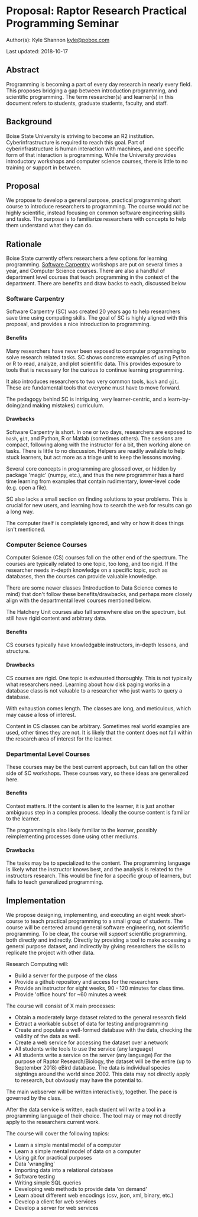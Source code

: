# Proposal: Raptor Research Practical Programming Seminar

Author(s): Kyle Shannon <kyle@pobox.com>

Last updated: 2018-10-17

## Abstract

Programming is becoming a part of every day research in nearly every field.
This proposes bridging a gap between introduction programming, and scientific
programming.  The term researcher(s) and learner(s) in this document refers to
students, graduate students, faculty, and staff.

## Background

Boise State University is striving to become an R2 institution.
Cyberinfrastructure is required to reach this goal.  Part of
cyberinfrastructure is human interaction with machines, and one specific form
of that interaction is programming.  While the University provides introductory
workshops and computer science courses, there is little to no training or
support in between.

## Proposal

We propose to develop a general purpose, practical programming short course to
introduce researchers to programming.  The course would _not_ be highly
scientific, instead focusing on common software engineering skills and tasks.
The purpose is to familiarize researchers with concepts to help them understand
what they can do.

## Rationale

Boise State currently offers researchers a few options for learning
programming.  [Software Carpentry](https://software-carpentry.org/) workshops
are put on several times a year, and Computer Science courses.  There
are also a handful of department level courses that teach programming in the
context of the department.  There are benefits and draw backs to each,
discussed below

### Software Carpentry

Software Carpentry (SC) was created 20 years ago to help researchers save time using
computing skills.  The goal of SC is highly aligned with this proposal, and
provides a nice introduction to programming.

#### Benefits
Many researchers have never been exposed to computer programming to solve
research related tasks.  SC shows concrete examples of using Python or R to
read, analyze, and plot scientific data.  This provides exposure to tools that
is necessary for the curious to continue learning programming.

It also introduces researchers to two very common tools, `bash` and `git`.
These are fundamental tools that everyone must have to move forward.

The pedagogy behind SC is intriguing, very learner-centric, and a
learn-by-doing(and making mistakes) curriculum.

#### Drawbacks
Software Carpentry is short.  In one or two days, researchers are exposed to
`bash`, `git`, and Python, R or Matlab (sometimes others).  The sessions are
compact, following along with the instructor for a bit, then working alone on
tasks.  There is little to no discussion.  Helpers are readily available to
help stuck learners, but act more as a triage unit to keep the lessons moving.

Several core concepts in programming are glossed over, or hidden by package
'magic' (numpy, etc.), and thus the new programmer has a hard time learning
from examples that contain rudimentary, lower-level code (e.g. open a file).

SC also lacks a small section on finding solutions to your problems.  This is
crucial for new users, and learning how to search the web for results can go a
long way.

The computer itself is completely ignored, and why or how it does things isn't
mentioned.

### Computer Science Courses
Computer Science (CS) courses fall on the other end of the spectrum.  The courses
are typically related to one topic, too long, and too rigid.  If the researcher
needs in-depth knowledge on a specific topic, such as databases, then the
courses can provide valuable knowledge.

There are some newer classes (Introduction to Data Science comes to mind) that
don't follow these benefits/drawbacks, and perhaps more closely align with the
departmental level courses mentioned below.

The Hatchery Unit courses also fall somewhere else on the spectrum, but still
have rigid content and arbitrary data.

#### Benefits
CS courses typically have knowledgable instructors, in-depth lessons, and
structure.

#### Drawbacks
CS courses are rigid.  One topic is exhausted thoroughly.  This is not
typically what researchers need.  Learning about how disk paging works in a
database class is not valuable to a researcher who just wants to query a
database.

With exhaustion comes length.  The classes are long, and meticulous, which may
cause a loss of interest.

Content in CS classes can be arbitrary.  Sometimes real world examples are
used, other times they are not.  It is likely that the content does not fall
within the research area of interest for the learner.

### Departmental Level Courses
These courses may be the best current approach, but can fall on the other side
of SC workshops.  These courses vary, so these ideas are generalized here.

#### Benefits
Context matters.  If the content is alien to the learner, it is just another
ambiguous step in a complex process.  Ideally the course content is familiar to
the learner.

The programming is also likely familiar to the learner, possibly reimplementing
processes done using other mediums.

#### Drawbacks
The tasks may be to specialized to the content.  The programming language is
likely what the instructor knows best, and the analysis is related to the
instructors research.  This would be fine for a specific group of learners, but
fails to teach generalized programming.

## Implementation
We propose designing, implementing, and executing an eight week short-course to
teach practical programming to a small group of students.  The course will be
centered around general software engineering, not scientific programming.  To
be clear, the course will _support_ scientific programming, both directly and
indirectly.  Directly by providing a tool to make accessing a general purpose
dataset, and indirectly by giving researchers the skills to replicate the
project with other data.

Research Computing will:
- Build a server for the purpose of the class
- Provide a github repository and access for the researchers
- Provide an instructor for eight weeks, 90 - 120 minutes for class time.
- Provide 'office hours' for ~60 minutes a week

The course will consist of X main processes:
- Obtain a moderately large dataset related to the general research field
- Extract a workable subset of data for testing and programming
- Create and populate a well-formed database with the data, checking the
	validity of the data as well.
- Create a web service for accessing the dataset over a network
- All students write tools to use the service (any language)
- All students write a service on the server (any language)
For the purpose of Raptor Research/Biology, the dataset will be the entire (up
to September 2018) eBird database.  The data is individual species sightings
around the world since 2002.  This data may not directly apply to research, but
obviously may have the potential to.

The main webserver will be written interactively, together.  The pace is
governed by the class.

After the data service is written, each student will write a tool in a
programming language of their choice.  The tool may or may not directly apply
to the researchers current work.

The course will cover the following topics:
- Learn a simple mental model of a computer
- Learn a simple mental model of data on a computer
- Using git for practical purposes
- Data 'wrangling'
- Importing data into a relational database
- Software testing
- Writing simple SQL queries
- Developing web methods to provide data 'on demand'
- Learn about different web encodings (csv, json, xml, binary, etc.)
- Develop a client for web services
- Develop a server for web services

